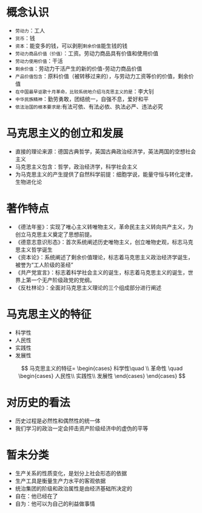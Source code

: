 # 概念认识

* `劳动力`：工人
* `货币`：钱
* `资本`：能变多的钱，可以剥削`剩余价值`能生钱的钱
* `劳动力商品价值（价值）`：工资。劳动力商品具有价值和使用价值
* `劳动力使用价值`：干活
* `剩余价值`：劳动力干活产生的新的价值-劳动力商品价值
* `产品价值包含`：原料价值（被转移过来的），与劳动力工资等价的价值，剩余价值
* `在中国最早讴歌十月革命，比较系统地介绍马克思主义的是`：李大钊
* `中华民族精神`：勤劳勇敢，团结统一，自强不息，爱好和平
* `依法治国的根本要求是`:有法可依、有法必依、执法必严、违法必究


# 马克思主义的创立和发展

* 直接的理论来源：德国古典哲学，英国古典政治经济学，英法两国的空想社会主义
* 马克思主义包含：哲学，政治经济学，科学社会主义
* 为马克思主义的产生提供了自然科学前提：细胞学说，能量守恒与转化定律，生物进化论

# 著作特点

* 《德法年鉴》：实现了唯心主义转唯物主义，革命民主主义转向共产主义，为创立马克思主义奠定了思想前提。
* 《德意志意识形态》：首次系统阐述历史唯物主义，创立唯物史观，标志马克思主义哲学诞生
* 《资本论》：系统阐述了剩余价值理论，标志着马克思主义政治经济学诞生，被誉为“工人阶级的圣经”
* 《共产党宣言》：标志着科学社会主义的诞生，标志着马克思主义的诞生，世界上第一个无产阶级政党的党纲。
* 《反杜林论》：全面对马克思主义理论的三个组成部分进行阐述

# 马克思主义的特征

* 科学性
* 人民性
* 实践性
* 发展性

$$
马克思主义的特征=
\begin{cases}
科学性\quad \\
革命性 \quad \begin{cases}
人民性\\
实践性\\
发展性
\end{cases}
\end{cases}
$$

# 对历史的看法

* 历史过程是必然性和偶然性的统一体
* 我们学习的政治一定会抨击资产阶级经济中的虚伪的平等


# 暂未分类

* 生产关系的性质变化，是划分上社会形态的依据
* 生产工具是衡量生产力水平的客观依据
* 统治集团的阶级和政治属性是由经济基础所决定的
* 自在：他已经在了
* 自为：他可以为自己的利益做事情